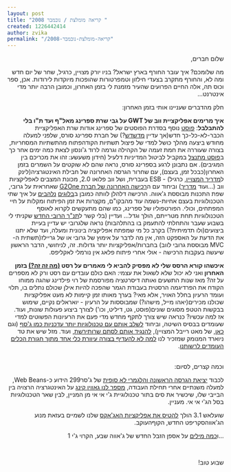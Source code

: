 ```yaml
---
layout: post
title: "קריאה מומלצת / נובמבר 2008 "
created: 1226442414
author: zvika
permalink: "/קריאה-מומלצת-נובמבר-2008"
---
```

<p dir="rtl" class="rteright">שלום חברים,</p> <p dir="rtl" class="rteright">מה שלומכם? איך עובר החורף בארץ ישראל? בניו יורק מצויין, כרגיל, שחר של יום חדש ומה לא, והחורף מתקרב בצעדי חילזון וטמפרטורות שהופכות מיוקדות לירודות. אכן, ספר וכוס תה, אלה החיים הפרועים שהעיר מזמנת לי בזמן האחרון, וכמובן הרבה יותר מדי אינטרנט...</p> <p dir="rtl" class="rteright">חלק מהדברים שעניינו אותי בזמן האחרון:</p> <p dir="rtl" class="rteright"><strong>איך מרימים אפליקציית ווב של GWT על גבי שרת ספרינג מאל&quot;ף ועד ת&quot;ו בלי להתבלבל</strong>: <a href="http://blog.springsource.com/2008/11/07/deploying-gwt-applications-in-springsource-dm-server-part-1/">פוסט</a> נוסף בסדרת הפוסטים של ספרינג אודות שרת האפליקציית הכבר-לא-כל-כך חדש(אך עדיין <a href="http://www.google.com/trends?q=spring+dm%2C+jboss%2C+tomcat%2C+weblogic%2C+websphere&amp;ctab=0&amp;geo=all&amp;date=all&amp;sort=1">מדשדש</a>?) של חברת ספרינג סורס, שלפני למעלה מחודש ביצעה מהלך כושל למדי של פיצול תשתיות הקודהפתוח מהתשתיות המסחריות, בצורה שעוררה את חמת זעמה של הקהילה וגרמה לרוד ג'ונסון לצאת כמה ימים אחר כך ב<a href="http://blog.springsource.com/2008/10/07/a-question-of-balance-tuning-the-maintenance-policy/">פוסט מתנצל</a> במקביל לביטול המדיניות דלעיל (חידון משעשע: זהו את מכריכם בין המגיבים). אם נתבונן לרגע בספרינג סורס, נראה שהם לא שוקטים על השמרים בזמן האחרון(כבכל זמן, בעצם), עם שחרור הגרסה האחרונה של חבילת האינטגרציה(לינק ל<a href="http://static.springframework.org/spring-integration/reference/htmlsingle/spring-integration-reference.html">מדריך המצויין</a>, כרגיל) - ESB בעברית, ושל ווב פלואו 2.0, מכונת המצבים לאפליקציות ווב (...ועוד <a href="http://static.springframework.org/spring-webflow/docs/2.0.x/reference/html/index.html">מדריך</a>) וביחוד עם ה<a href="http://www.ebizq.net/news/10584.html">רכישה האחרונה של חברת G2One</a> שאחראית על גרובי, שפת התכנות מבוססת ג'אווה. הרכישה דלהלן לוותה כמובן ב<a href="http://www.nofluffjuststuff.com/blog/graeme_rocher/2008/11/groovy_and_grails_join_the_spring_family.html?utm_source=blogitem&amp;utm_medium=rss&amp;utm_campaign=blogrss">בלוגים</a> <a href="http://blog.springsource.com/2008/11/11/more-weapons-for-the-war-on-complexity-springsource-acquires-groovygrails-leader/">נלהבים</a> על איך שתי הטכנולוגיות בעצם אחיות-נשמה עוד מהבקו&quot;ם, מקצרות את זמן הפיתוח ומקלות על חיי המפתחים, וכולי. הפורטפוליו של ספרינג, כמו שהם מתעקשים לקרוא לאוסף הטכנולוגיות תחת מטרייתם, הולך וגדל... ועדיין (בלי קשר ל<a href="http://oreilly.com/catalog/9780596516178/">תנ&quot;ך הרובי החדש</a> שקניתי לי בשבוע שעבר והתחלתי להתעמק בו בהתלהבות) נראה שלגרובי יש עדיין בעיית ביצועים(ולו תדמיתית?) בקרב כל מי שמפתח אפליקציה בינונית ומעלה, ועד שלא יתנו את הדעת על האספקט הזה, אין מה לדבר על אימוץ של גרובי או של גריילז(תשתית ה-MVC מבוססת גרובי לווב) בחברות/אפליקציות יותר גדולות. זה, לניחושי, הדבר הראשון שיעשה בעקבות הרכישה - אולי אחרי פיתוח פלאג אין נורמלי לאקליפס.</p> <p dir="rtl" class="rteright"><strong>איכשהו קורא הרסס שלי לא מפסיק להביא לי מאמרים על רסט </strong><a href="http://en.wikipedia.org/wiki/REST"><strong>(מה זה זה?)</strong></a><strong> בזמן האחרון </strong>ואני לא יכול שלא לשאול את עצמי: האם כולם עובדים עם רסט ורק לא מספרים על זה? מאז שנות התשעים ואותה דיסרטציה מפורסמת של רוי פילדינג שהגה ממוחו הקודח את הפרדיגמה הרסטית בעבודת הגמר שהפכה להיות אילן שכולם נתלים בו, תלוי ועומד הרעיון בחלל האויר, אלא מאי? בערך מאותו זמן קיימות לא מעט אפליקציות שכולנו מכירים(יאהו מייל, מישהו?) שמבוססות על הרעיון - יואראלים נקיים, שימוש בבקשות הטטפ מסוגים שונים(פוסט, גט, דיליט, וכו') לצורך ביצוע פעולות שונות, ועוד. אז למה עכשיו? כנראה שיש צורך לתקף מחדש מדי פעם את הרעיונות הפשוטים למדי שעומדים בבסיס השיטה, וביחוד <a href="http://matthiaswessendorf.wordpress.com/2008/10/27/rest-and-jsf/ ">לשלב אותם עם טכנולוגיות יותר עדכניות כמו ג'סף</a> (וגם <a href="http://raibledesigns.com/rd/entry/restful_web_applications_with_subbu">כאן</a>, של מאט רייבל המצויין), <a href="http://www.ibm.com/developerworks/webservices/library/ws-restful/index.html?ca=dgr-jw22RESTfulBasics&amp;S_Tact=105AGX59&amp;S_CMP=GRsitejw22">להנגיד אותם לסתם שרותירשת</a>, ועוד. מזל שיש את טד ניוארד המנומק שמזכיר לנו <a href="http://blogs.tedneward.com/PermaLink,guid,44481f40-dbca-438c-9398-2ed93a3d62d8.aspx">למה לא להעדיף בצורה עיוורת כלי אחד מתוך חגורת הכלים העומדים לרשותנו</a>.</p> <p dir="rtl" class="rteright"><br /> וכמה קצרים, לסיום:</p> <p dir="rtl" class="rteright">לכבוד <a href="https://planet.tikalk.com/community/clientside/userlink/jsr299-aka-web-beans-finally-out-public-review">יציאת הגרסה הראשונה והלגמרי לא סופית</a> של ג'סר299 הידוע כ-Web Beans, למעלה משנתיים אחרי תחילת העבודה, <a href="http://in.relation.to/Bloggers/WebBeansAndTheEEPlatform">מספר לנו גאווין קינג</a> על האינטגרציה הרצויה בין הבייבי שלו, שיכשיר את סים בתור טכנולוגיית ג'י אי אי מן המניין, לבין שאר הטכנולוגיות בסל הג'י אי אי. מעניין.</p> <p dir="rtl" class="rteright">שועלאש 3.1 הולך <a href="http://lifehacker.com/5082997/why-tracemonkey-is-going-to-blow-your-web-browsing-mind">להטיס את אפליקציות האג'אקס</a> שלנו לשמיים בעזאת מנוע הג'אווהסקריפט החדש, הקוףהעוקב.</p> <p dir="rtl" class="rteright">...ו<a href="http://jeremymanson.blogspot.com/2008/11/g1-garbage-collector-in-latest-openjdk.html">כמה מילים</a> על אספן הזבל החדש של ג'אווה שבע, הקרוי ג'י 1</p> <p dir="rtl" class="rteright">&nbsp;</p> <p dir="rtl" class="rteright">שבוע טוב!</p> <p dir="rtl" class="rteright">&nbsp;</p>
